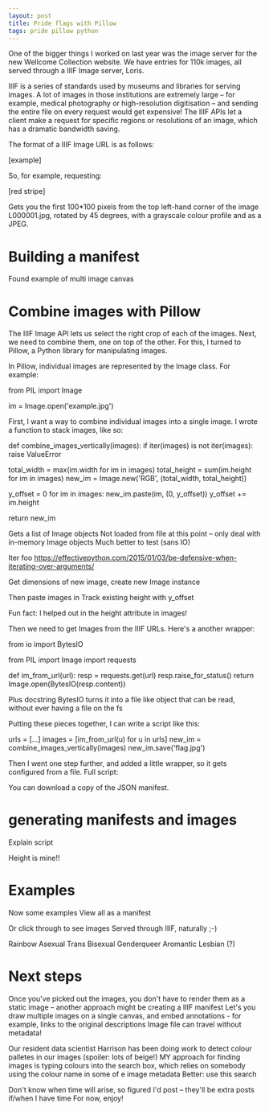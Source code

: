 ```yaml
---
layout: post
title: Pride flags with Pillow
tags: pride pillow python
---
```


One of the bigger things I worked on last year was the image server for the new Wellcome Collection website.
We have entries for 110k images, all served through a IIIF Image server, Loris.

IIIF is a series of standards used by museums and libraries for serving images.
A lot of images in those institutions are extremely large – for example, medical photography or high-resolution digitisation – and sending the entire file on every request would get expensive!
The IIIF APIs let a client make a request for specific regions or resolutions of an image, which has a dramatic bandwidth saving.

The format of a IIIF Image URL is as follows:

[example]

So, for example, requesting:

[red stripe]

Gets you the first 100*100 pixels from the top left-hand corner of the image L000001.jpg, rotated by 45 degrees, with a grayscale colour profile and as a JPEG.

# Building a manifest

Found example of multi image canvas

# Combine images with Pillow

The IIIF Image API lets us select the right crop of each of the images.
Next, we need to combine them, one on top of the other.
For this, I turned to Pillow, a Python library for manipulating images.

In Pillow, individual images are represented by the Image class.
For example:

from PIL import Image

im = Image.open('example.jpg')

First, I want a way to combine individual images into a single image.
I wrote a function to stack images, like so:

def combine_images_vertically(images):
if iter(images) is not iter(images): raise ValueError

total_width = max(im.width for im in images)
total_height = sum(im.height for im in images)
new_im = Image.new('RGB', (total_width, total_height))

y_offset = 0
for im in images:
new_im.paste(im, (0, y_offset))
y_offset += im.height

return new_im

Gets a list of Image objects
Not loaded from file at this point – only deal with in-memory Image objects
Much better to test (sans IO)

Iter foo
https://effectivepython.com/2015/01/03/be-defensive-when-iterating-over-arguments/

Get dimensions of new image, create new Image instance

Then paste images in
Track existing height with y_offset

Fun fact: I helped out in the height attribute in images!

Then we need to get Images from the IIIF URLs.
Here's a another wrapper:

from io import BytesIO

from PIL import Image
import requests

def im_from_url(url):
    resp = requests.get(url)
    resp.raise_for_status()
    return Image.open(BytesIO(resp.content))

Plus docstring
BytesIO turns it into a file like object that can be read, without ever having a file on the fs

Putting these pieces together, I can write a script like this:

urls = […]
images = [im_from_url(u) for u in urls]
new_im = combine_images_vertically(images)
new_im.save('flag.jpg')

Then I went one step further, and added a little wrapper, so it gets configured from a file.
Full script:

You can download a copy of the JSON manifest.



# generating manifests and images

Explain script

Height is mine!!
# Examples

Now some examples
View all as a manifest

Or click through to see images
Served through IIIF, naturally ;-)

Rainbow
Asexual
Trans
Bisexual
Genderqueer
Aromantic
Lesbian (?)

# Next steps

Once you've picked out the images, you don't have to render them as a static image – another approach might be creating a IIIF manifest
Let's you draw multiple images on a single canvas, and embed annotations - for example, links to the original descriptions
Image file can travel without metadata!

Our resident data scientist Harrison has been doing work to detect colour palletes in our images
(spoiler: lots of beige!)
MY approach for finding images is typing colours into the search box, which relies on somebody using the colour name in some of e image metadata
Better: use this search

Don't know when time will arise, so figured I'd post – they'll be extra posts if/when I have time
For now, enjoy!
